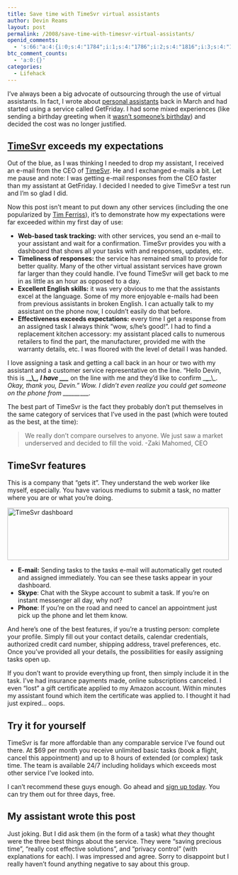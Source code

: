 ```yaml
---
title: Save time with TimeSvr virtual assistants
author: Devin Reams
layout: post
permalink: /2008/save-time-with-timesvr-virtual-assistants/
openid_comments:
  - 's:66:"a:4:{i:0;s:4:"1784";i:1;s:4:"1786";i:2;s:4:"1816";i:3;s:4:"1821";}";'
btc_comment_counts:
  - 'a:0:{}'
categories:
  - Lifehack
---
```

I&#8217;ve always been a big advocate of outsourcing through the use of virtual assistants. In fact, I wrote about [personal assistants][1] back in March and had started using a service called GetFriday. I had some mixed experiences (like sending a birthday greeting when it [wasn&#8217;t someone&#8217;s birthday][2]) and decided the cost was no longer justified.

## [TimeSvr][3] exceeds my expectations

Out of the blue, as I was thinking I needed to drop my assistant, I received an e-mail from the CEO of [TimeSvr][3]. He and I exchanged e-mails a bit. Let me pause and note: I was getting e-mail responses from the CEO faster than my assistant at GetFriday. I decided I needed to give TimeSvr a test run and I&#8217;m so glad I did.

Now this post isn&#8217;t meant to put down any other services (including the one popularized by [Tim Ferriss][4]), it&#8217;s to demonstrate how my expectations were far exceeded within my first day of use:

*   **Web-based task tracking:** with other services, you send an e-mail to your assistant and wait for a confirmation. TimeSvr provides you with a dashboard that shows all your tasks with and responses, updates, etc.
*   **Timeliness of responses:** the service has remained small to provide for better quality. Many of the other virtual assistant services have grown far larger than they could handle. I&#8217;ve found TimeSvr will get back to me in as little as an hour as opposed to a day.
*   **Excellent English skills:** it was very obvious to me that the assistants excel at the language. Some of my more enjoyable e-mails had been from previous assistants in broken English. I can actually talk to my assistant on the phone now, I couldn&#8217;t easily do that before.
*   **Effectiveness exceeds expectations:** every time I get a response from an assigned task I always think &#8220;wow, s/he&#8217;s good!&#8221;. I had to find a replacement kitchen accessory: my assistant placed calls to numerous retailers to find the part, the manufacturer, provided me with the warranty details, etc. I was floored with the level of detail I was handed.

I love assigning a task and getting a call back in an hour or two with my assistant and a customer service representative on the line. &#8220;Hello Devin, this is \___\_\\_\_, I have \_\_\____ on the line with me and they&#8217;d like to confirm \___\___\_\\_\_. Okay, thank you, Devin.&#8221; Wow. I didn&#8217;t even realize you could get someone on the phone from \_\_\___\_____.

The best part of TimeSvr is the fact they probably don&#8217;t put themselves in the same category of services that I&#8217;ve used in the past (which were touted as the best, at the time):

> We really don&#8217;t compare ourselves to anyone. We just saw a market underserved and decided to fill the void. -Zaki Mahomed, CEO

## TimeSvr features

This is a company that &#8220;gets it&#8221;. They understand the web worker like myself, especially. You have various mediums to submit a task, no matter where you are or what you&#8217;re doing.

[<img src="http://farm4.static.flickr.com/3203/3117706069_0a6142205d.jpg" width="500" height="118" alt="TimeSvr dashboard" />][5]

*   **E-mail:** Sending tasks to the tasks e-mail will automatically get routed and assigned immediately. You can see these tasks appear in your dashboard.
*   **Skype**: Chat with the Skype account to submit a task. If you&#8217;re on instant messenger all day, why not?
*   **Phone**: If you&#8217;re on the road and need to cancel an appointment just pick up the phone and let them know.

And here&#8217;s one of the best features, if you&#8217;re a trusting person: complete your profile. Simply fill out your contact details, calendar credentials, authorized credit card number, shipping address, travel preferences, etc. Once you&#8217;ve provided all your details, the possibilities for easily assigning tasks open up.

If you don&#8217;t want to provide everything up front, then simply include it in the task. I&#8217;ve had insurance payments made, online subscriptions canceled. I even &#8220;lost&#8221; a gift certificate applied to my Amazon account. Within minutes my assistant found which item the certificate was applied to. I thought it had just expired&#8230; oops.

## Try it for yourself

TimeSvr is far more affordable than any comparable service I&#8217;ve found out there. At $69 per month you receive unlimited basic tasks (book a flight, cancel this appointment) and up to 8 hours of extended (or complex) task time. The team is available 24/7 including holidays which exceeds most other service I&#8217;ve looked into.

I can&#8217;t recommend these guys enough. Go ahead and [sign up today][3]. You can try them out for three days, free.

## My assistant wrote this post

Just joking. But I did ask them (in the form of a task) what *they* thought were the three best things about the service. They were &#8220;saving precious time&#8221;, &#8220;really cost effective solutions&#8221;, and &#8220;privacy control&#8221; (with explanations for each). I was impressed and agree. Sorry to disappoint but I really haven&#8217;t found anything negative to say about this group.

 [1]: http://devin.reams.me/2008/do-you-need-a-personal-assistant/
 [2]: http://devin.reams.me/2008/dreams-daily-dosage-3/
 [3]: http://www.timesvr.com/?affiliate=devinreams
 [4]: http://www.fourhourworkweek.com/
 [5]: http://www.flickr.com/photos/devdev/3117706069/ "TimeSvr dashboard by devinreams, on Flickr"